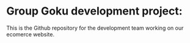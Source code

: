 # Group Goku development project:
This is the Github repository for the development team working on our ecomerce website.

